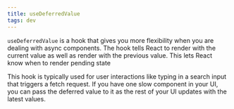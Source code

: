 ```yaml
---
title: useDeferredValue
tags: dev
---
```


`useDeferredValue` is a hook that gives you more flexibility when you are dealing with async components. The hook tells React to render with the current value as well as render with the previous value. This lets React know when to render pending state

This hook is typically used for user interactions like typing in a search input that triggers a fetch request. If you have one slow component in your UI, you can pass the deferred value to it as the rest of your UI updates with the latest values.
